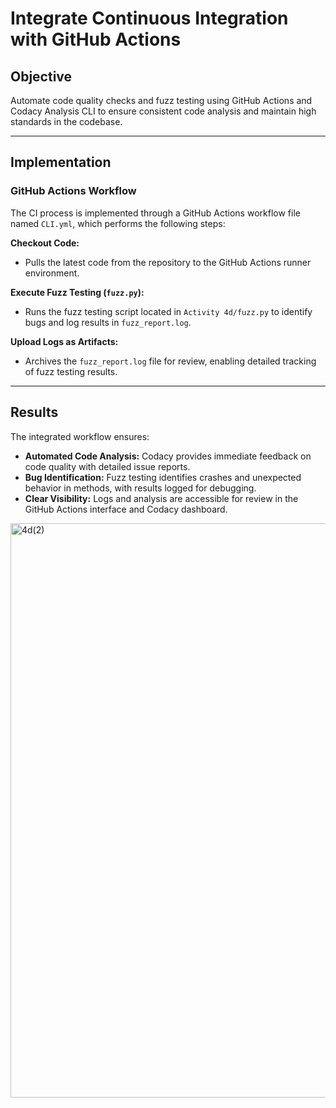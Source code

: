 # **Integrate Continuous Integration with GitHub Actions**

## **Objective**
Automate code quality checks and fuzz testing using GitHub Actions and Codacy Analysis CLI to ensure consistent code analysis and maintain high standards in the codebase.

---

## **Implementation**

### **GitHub Actions Workflow**
The CI process is implemented through a GitHub Actions workflow file named `CLI.yml`, which performs the following steps:

 **Checkout Code:**
   - Pulls the latest code from the repository to the GitHub Actions runner environment.

 **Execute Fuzz Testing (`fuzz.py`):**
   - Runs the fuzz testing script located in `Activity 4d/fuzz.py` to identify bugs and log results in `fuzz_report.log`.

 **Upload Logs as Artifacts:**
   - Archives the `fuzz_report.log` file for review, enabling detailed tracking of fuzz testing results.


---

## **Results**
The integrated workflow ensures:
- **Automated Code Analysis:** Codacy provides immediate feedback on code quality with detailed issue reports.
- **Bug Identification:** Fuzz testing identifies crashes and unexpected behavior in methods, with results logged for debugging.
- **Clear Visibility:** Logs and analysis are accessible for review in the GitHub Actions interface and Codacy dashboard.

<img width="919" alt="4d(2)" src="https://github.com/user-attachments/assets/b61996ba-dbbe-41db-97cb-aeeeb3da8e7d">

